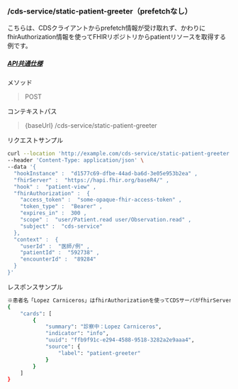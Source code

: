 ### /cds-service/static-patient-greeter（prefetchなし）
こちらは、CDSクライアントからprefetch情報が受け取れず、かわりにfhirAuthorization情報を使ってFHIRリポジトリからpatientリソースを取得する例です。　　

##### [API共通仕様](./api_000.md)

メソッド
> POST

コンテキストパス
> {baseUrl} /cds-service/static-patient-greeter

リクエストサンプル
```bash
curl --location 'http://example.com/cds-service/static-patient-greeter' \
--header 'Content-Type: application/json' \
--data '{ 
  "hookInstance" :  "d1577c69-dfbe-44ad-ba6d-3e05e953b2ea" ,
  "fhirServer" :  "https://hapi.fhir.org/baseR4/" ,
  "hook" :  "patient-view" ,
  "fhirAuthorization" :  { 
    "access_token" :  "some-opaque-fhir-access-token" ,
    "token_type" :  "Bearer" ,
    "expires_in" :  300 ,
    "scope" :  "user/Patient.read user/Observation.read" ,
    "subject" :  "cds-service" 
  }, 
  "context" :  { 
    "userId" :  "医師/例" ,
    "patientId" :  "592738" ,
    "encounterId" :  "89284" 
  }
}'
```
レスポンスサンプル
```bash
※患者名「Lopez Carniceros」はfhirAuthorizationを使ってCDSサーバがfhirServerからリソースを取得
{
    "cards": [
        {
            "summary": "診察中：Lopez Carniceros",
            "indicator": "info",
            "uuid": "ffb9f91c-e294-4588-9518-3282a2e9aaa4",
            "source": {
                "label": "patient-greeter"
            }
        }
    ]
}
```


